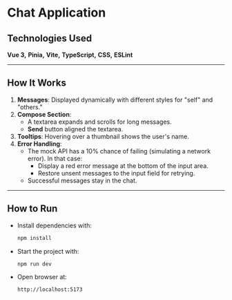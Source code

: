 # Chat Application

## Technologies Used

**Vue 3,** **Pinia,** **Vite,** **TypeScript,** **CSS,** **ESLint**

---

## How It Works

1. **Messages**: Displayed dynamically with different styles for "self" and "others."
2. **Compose Section**:
    - A textarea expands and scrolls for long messages.
    - **Send** button aligned the textarea.
3. **Tooltips**: Hovering over a thumbnail shows the user's name.
4. **Error Handling**:
    - The mock API has a 10% chance of failing (simulating a network error). In that case:
        - Display a red error message at the bottom of the input area.
        - Restore unsent messages to the input field for retrying.
    - Successful messages stay in the chat.

---

## How to Run

* Install dependencies with:
   ```bash
   npm install
   ```
* Start the project with:
   ```bash
   npm run dev
   ```
* Open browser at:
   ```bash
   http://localhost:5173
   ```